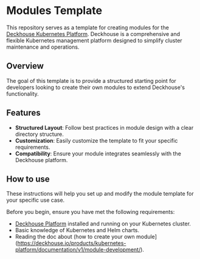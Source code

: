 # Modules Template

This repository serves as a template for creating modules for the [Deckhouse Kubernetes Platform](https://deckhouse.io/). Deckhouse is a comprehensive and flexible Kubernetes management platform designed to simplify cluster maintenance and operations.

## Overview

The goal of this template is to provide a structured starting point for developers looking to create their own modules to extend Deckhouse's functionality.

## Features

- **Structured Layout**: Follow best practices in module design with a clear directory structure.
- **Customization**: Easily customize the template to fit your specific requirements.
- **Compatibility**: Ensure your module integrates seamlessly with the Deckhouse platform.

## How to use

These instructions will help you set up and modify the module template for your specific use case.

Before you begin, ensure you have met the following requirements:
- [Deckhouse Platform](https://github.com/deckhouse/deckhouse) installed and running on your Kubernetes cluster.
- Basic knowledge of Kubernetes and Helm charts.
- Reading the doc about (how to create your own module](https://deckhouse.io/products/kubernetes-platform/documentation/v1/module-development/).


